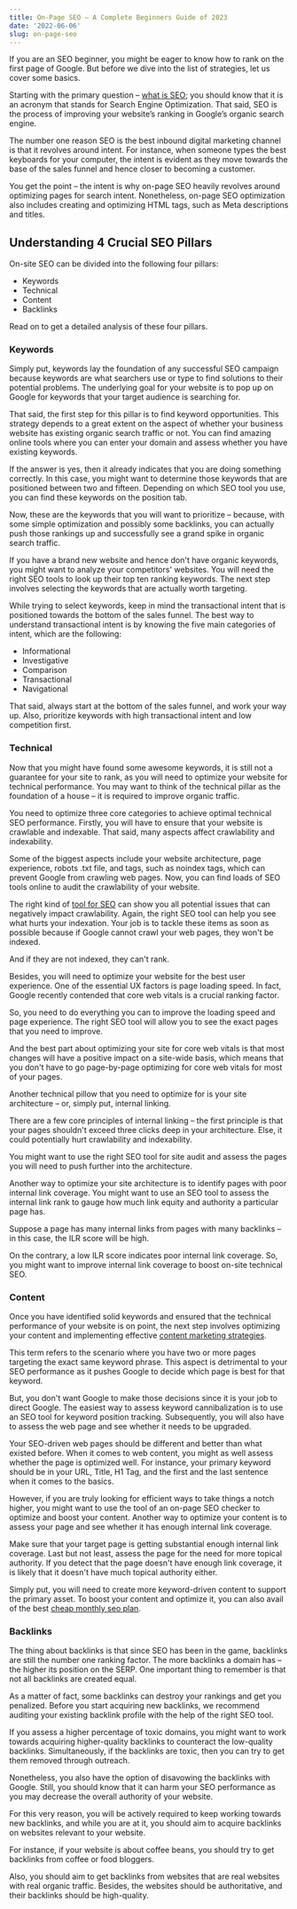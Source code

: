 ```yaml
---
title: On-Page SEO – A Complete Beginners Guide of 2023
date: '2022-06-06'
slug: on-page-seo
---
```

<!-- wp:paragraph -->
<p>If you are an SEO beginner, you might be eager to know how to rank on the first page of Google. But before we dive into the list of strategies, let us cover some basics.</p>
<!-- /wp:paragraph -->

<!-- wp:paragraph -->
<p>Starting with the primary question – <a href="https://www.waytoidea.com/what-is-seo-search-engine-optimization/" data-type="URL" data-id="https://www.waytoidea.com/what-is-seo-search-engine-optimization/" target="_blank" rel="noreferrer noopener">what is SEO</a>; you should know that it is an acronym that stands for Search Engine Optimization. That said, SEO is the process of improving your website’s ranking in Google’s organic search engine.</p>
<!-- /wp:paragraph -->

<!-- wp:paragraph -->
<p>The number one reason SEO is the best inbound digital marketing channel is that it revolves around intent. For instance, when someone types the best keyboards for your computer, the intent is evident as they move towards the base of the sales funnel and hence closer to becoming a customer.</p>
<!-- /wp:paragraph -->

<!-- wp:paragraph -->
<p>You get the point – the intent is why on-page SEO heavily revolves around optimizing pages for search intent. Nonetheless, on-page SEO optimization also includes creating and optimizing HTML tags, such as Meta descriptions and titles.</p>
<!-- /wp:paragraph -->

<!-- wp:heading -->
<h2 class="wp-block-heading">Understanding 4 Crucial SEO Pillars</h2>
<!-- /wp:heading -->

<!-- wp:paragraph -->
<p>On-site SEO can be divided into the following four pillars:&nbsp;</p>
<!-- /wp:paragraph -->

<!-- wp:list -->
<ul><!-- wp:list-item -->
<li>Keywords</li>
<!-- /wp:list-item -->

<!-- wp:list-item -->
<li>Technical</li>
<!-- /wp:list-item -->

<!-- wp:list-item -->
<li>Content</li>
<!-- /wp:list-item -->

<!-- wp:list-item -->
<li>Backlinks</li>
<!-- /wp:list-item --></ul>
<!-- /wp:list -->

<!-- wp:paragraph -->
<p>Read on to get a detailed analysis of these four pillars.</p>
<!-- /wp:paragraph -->

<!-- wp:heading {"level":3} -->
<h3 class="wp-block-heading">Keywords</h3>
<!-- /wp:heading -->

<!-- wp:paragraph -->
<p>Simply put, keywords lay the foundation of any successful SEO campaign because keywords are what searchers use or type to find solutions to their potential problems. The underlying goal for your website is to pop up on Google for keywords that your target audience is searching for.</p>
<!-- /wp:paragraph -->

<!-- wp:paragraph -->
<p>That said, the first step for this pillar is to find keyword opportunities. This strategy depends to a great extent on the aspect of whether your business website has existing organic search traffic or not. You can find amazing online tools where you can enter your domain and assess whether you have existing keywords.</p>
<!-- /wp:paragraph -->

<!-- wp:paragraph -->
<p>If the answer is yes, then it already indicates that you are doing something correctly. In this case, you might want to determine those keywords that are positioned between two and fifteen. Depending on which SEO tool you use, you can find these keywords on the position tab.</p>
<!-- /wp:paragraph -->

<!-- wp:paragraph -->
<p>Now, these are the keywords that you will want to prioritize – because, with some simple optimization and possibly some backlinks, you can actually push those rankings up and successfully see a grand spike in organic search traffic.</p>
<!-- /wp:paragraph -->

<!-- wp:paragraph -->
<p>If you have a brand new website and hence don't have organic keywords, you might want to analyze your competitors' websites. You will need the right SEO tools to look up their top ten ranking keywords. The next step involves selecting the keywords that are actually worth targeting.</p>
<!-- /wp:paragraph -->

<!-- wp:paragraph -->
<p>While trying to select keywords, keep in mind the transactional intent that is positioned towards the bottom of the sales funnel. The best way to understand transactional intent is by knowing the five main categories of intent, which are the following:</p>
<!-- /wp:paragraph -->

<!-- wp:list -->
<ul><!-- wp:list-item -->
<li>Informational</li>
<!-- /wp:list-item -->

<!-- wp:list-item -->
<li>Investigative</li>
<!-- /wp:list-item -->

<!-- wp:list-item -->
<li>Comparison</li>
<!-- /wp:list-item -->

<!-- wp:list-item -->
<li>Transactional</li>
<!-- /wp:list-item -->

<!-- wp:list-item -->
<li>Navigational</li>
<!-- /wp:list-item --></ul>
<!-- /wp:list -->

<!-- wp:paragraph -->
<p>That said, always start at the bottom of the sales funnel, and work your way up. Also, prioritize keywords with high transactional intent and low competition first.</p>
<!-- /wp:paragraph -->

<!-- wp:heading {"level":3} -->
<h3 class="wp-block-heading">Technical</h3>
<!-- /wp:heading -->

<!-- wp:paragraph -->
<p>Now that you might have found some awesome keywords, it is still not a guarantee for your site to rank, as you will need to optimize your website for technical performance. You may want to think of the technical pillar as the foundation of a house – it is required to improve organic traffic.</p>
<!-- /wp:paragraph -->

<!-- wp:paragraph -->
<p>You need to optimize three core categories to achieve optimal technical SEO performance. Firstly, you will have to ensure that your website is crawlable and indexable. That said, many aspects affect crawlability and indexability.</p>
<!-- /wp:paragraph -->

<!-- wp:paragraph -->
<p>Some of the biggest aspects include your website architecture, page experience, robots .txt file, and tags, such as noindex tags, which can prevent Google from crawling web pages. Now, you can find loads of SEO tools online to audit the crawlability of your website.</p>
<!-- /wp:paragraph -->

<!-- wp:paragraph -->
<p>The right kind of <a href="https://www.rankwatch.com/" target="_blank" data-type="URL" data-id="https://www.rankwatch.com/" rel="noreferrer noopener">tool for SEO</a> can show you all potential issues that can negatively impact crawlability. Again, the right SEO tool can help you see what hurts your indexation. Your job is to tackle these items as soon as possible because if Google cannot crawl your web pages, they won't be indexed.</p>
<!-- /wp:paragraph -->

<!-- wp:paragraph -->
<p>And if they are not indexed, they can't rank.</p>
<!-- /wp:paragraph -->

<!-- wp:paragraph -->
<p>Besides, you will need to optimize your website for the best user experience. One of the essential UX factors is page loading speed. In fact, Google recently contended that core web vitals is a crucial ranking factor.</p>
<!-- /wp:paragraph -->

<!-- wp:paragraph -->
<p>So, you need to do everything you can to improve the loading speed and page experience. The right SEO tool will allow you to see the exact pages that you need to improve.</p>
<!-- /wp:paragraph -->

<!-- wp:paragraph -->
<p>And the best part about optimizing your site for core web vitals is that most changes will have a positive impact on a site-wide basis, which means that you don't have to go page-by-page optimizing for core web vitals for most of your pages.</p>
<!-- /wp:paragraph -->

<!-- wp:paragraph -->
<p>Another technical pillow that you need to optimize for is your site architecture – or, simply put, internal linking.</p>
<!-- /wp:paragraph -->

<!-- wp:paragraph -->
<p>There are a few core principles of internal linking – the first principle is that your pages shouldn't exceed three clicks deep in your architecture. Else, it could potentially hurt crawlability and indexability.</p>
<!-- /wp:paragraph -->

<!-- wp:paragraph -->
<p>You might want to use the right SEO tool for site audit and assess the pages you will need to push further into the architecture.</p>
<!-- /wp:paragraph -->

<!-- wp:paragraph -->
<p>Another way to optimize your site architecture is to identify pages with poor internal link coverage. You might want to use an SEO tool to assess the internal link rank to gauge how much link equity and authority a particular page has.</p>
<!-- /wp:paragraph -->

<!-- wp:paragraph -->
<p>Suppose a page has many internal links from pages with many backlinks – in this case, the ILR score will be high.</p>
<!-- /wp:paragraph -->

<!-- wp:paragraph -->
<p>On the contrary, a low ILR score indicates poor internal link coverage. So, you might want to improve internal link coverage to boost on-site technical SEO.</p>
<!-- /wp:paragraph -->

<!-- wp:heading {"level":3} -->
<h3 class="wp-block-heading">Content</h3>
<!-- /wp:heading -->

<!-- wp:paragraph -->
<p>Once you have identified solid keywords and ensured that the technical performance of your website is on point, the next step involves optimizing your content and implementing effective <a href="https://www.ludendigital.com/" target="_blank" data-type="URL" data-id="https://www.ludendigital.com/" rel="noreferrer noopener">content marketing strategies</a>.</p>
<!-- /wp:paragraph -->

<!-- wp:paragraph -->
<p>This term refers to the scenario where you have two or more pages targeting the exact same keyword phrase. This aspect is detrimental to your SEO performance as it pushes Google to decide which page is best for that keyword.</p>
<!-- /wp:paragraph -->

<!-- wp:paragraph -->
<p>But, you don't want Google to make those decisions since it is your job to direct Google. The easiest way to assess keyword cannibalization is to use an SEO tool for keyword position tracking. Subsequently, you will also have to assess the web page and see whether it needs to be upgraded.</p>
<!-- /wp:paragraph -->

<!-- wp:paragraph -->
<p>Your SEO-driven web pages should be different and better than what existed before. When it comes to web content, you might as well assess whether the page is optimized well. For instance, your primary keyword should be in your URL, Title, H1 Tag, and the first and the last sentence when it comes to the basics.</p>
<!-- /wp:paragraph -->

<!-- wp:paragraph -->
<p>However, if you are truly looking for efficient ways to take things a notch higher, you might want to use the tool of an on-page SEO checker to optimize and boost your content. Another way to optimize your content is to assess your page and see whether it has enough internal link coverage.</p>
<!-- /wp:paragraph -->

<!-- wp:paragraph -->
<p>Make sure that your target page is getting substantial enough internal link coverage. Last but not least, assess the page for the need for more topical authority. If you detect that the page doesn't have enough link coverage, it is likely that it doesn't have much topical authority either.</p>
<!-- /wp:paragraph -->

<!-- wp:paragraph -->
<p>Simply put, you will need to create more keyword-driven content to support the primary asset. To boost your content and optimize it, you can also avail of the best <a href="https://www.globexoutreach.com/monthly-seo-packages/">cheap monthly seo plan</a>.</p>
<!-- /wp:paragraph -->

<!-- wp:heading {"level":3} -->
<h3 class="wp-block-heading">Backlinks</h3>
<!-- /wp:heading -->

<!-- wp:paragraph -->
<p>The thing about backlinks is that since SEO has been in the game, backlinks are still the number one ranking factor. The more backlinks a domain has – the higher its position on the SERP. One important thing to remember is that not all backlinks are created equal.</p>
<!-- /wp:paragraph -->

<!-- wp:paragraph -->
<p>As a matter of fact, some backlinks can destroy your rankings and get you penalized. Before you start acquiring new backlinks, we recommend auditing your existing backlink profile with the help of the right SEO tool.</p>
<!-- /wp:paragraph -->

<!-- wp:paragraph -->
<p>If you assess a higher percentage of toxic domains, you might want to work towards acquiring higher-quality backlinks to counteract the low-quality backlinks. Simultaneously, if the backlinks are toxic, then you can try to get them removed through outreach.</p>
<!-- /wp:paragraph -->

<!-- wp:paragraph -->
<p>Nonetheless, you also have the option of disavowing the backlinks with Google. Still, you should know that it can harm your SEO performance as you may decrease the overall authority of your website.</p>
<!-- /wp:paragraph -->

<!-- wp:paragraph -->
<p>For this very reason, you will be actively required to keep working towards new backlinks, and while you are at it, you should aim to acquire backlinks on websites relevant to your website.</p>
<!-- /wp:paragraph -->

<!-- wp:paragraph -->
<p>For instance, if your website is about coffee beans, you should try to get backlinks from coffee or food bloggers.</p>
<!-- /wp:paragraph -->

<!-- wp:paragraph -->
<p>Also, you should aim to get backlinks from websites that are real websites with real organic traffic. Besides, the websites should be authoritative, and their backlinks should be high-quality.</p>
<!-- /wp:paragraph -->
